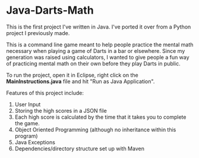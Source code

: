 # Java-Darts-Math

This is the first project I've written in Java. I've ported it over from a Python project I previously made.   

This is a command line game meant to help people practice the mental math necessary when playing
a game of Darts in a bar or elsewhere. Since my generation was raised using calculators,
I wanted to give people a fun way of practicing mental math on their own before they 
play Darts in public.    

To run the project, open it in Eclipse, right click on the **MainInstructions.java** file and hit
"Run as Java Application".

Features of this project include:  
1. User Input   
2. Storing the high scores in a JSON file  
3. Each high score is calculated by the time that it takes you to complete the game.  
4. Object Oriented Programming (although no inheritance within this program)  
5. Java Exceptions  
6. Dependencies/directory structure set up with Maven